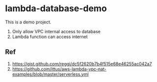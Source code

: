# lambda-database-demo

This is a demo project. 

1. Only allow VPC internal access to database
1. Lambda function can access internet


## Ref

1. https://gist.github.com/reggi/dc5f2620b7b4f515e68e46255ac042a7
1. https://github.com/ittus/aws-lambda-vpc-nat-examples/blob/master/serverless.yml
